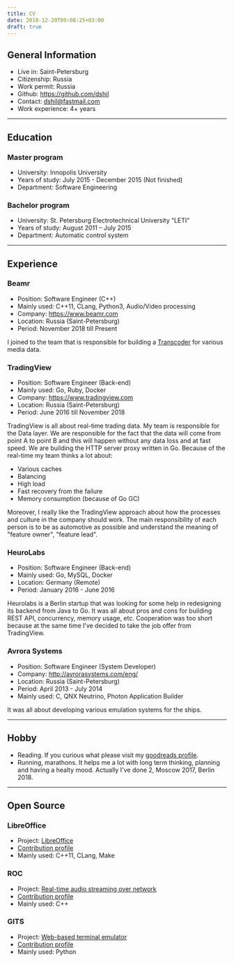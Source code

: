 ```yaml
---
title: CV
date: 2018-12-20T09:08:25+03:00
draft: true
---
```


## General Information

* Live in: Saint-Petersburg
* Citizenship: Russia
* Work permit: Russia
* Github: https://github.com/dshil
* Contact: dshil@fastmail.com
* Work experience: 4+ years

----

## Education

### Master program

* University: Innopolis University
* Years of study: July 2015 - December 2015 (Not finished)
* Department: Software Engineering

### Bachelor program

* University: St. Petersburg Electrotechnical University “LETI”
* Years of study: August 2011 – July 2015
* Department: Automatic control system

----

## Experience

### Beamr

* Position: Software Engineer (C++)
* Mainly used: C++11, CLang, Python3, Audio/Video processing
* Company: https://www.beamr.com
* Location: Russia (Saint-Petersburg)
* Period: November 2018 till Present

I joined to the team that is responsible for building a [Transcoder](https://beamr.com/transcoder-vod-streaming-media-processing-framework)
for various media data.

### TradingView

* Position: Software Engineer (Back-end)
* Mainly used: Go, Ruby, Docker
* Company: https://www.tradingview.com
* Location: Russia (Saint-Petersburg)
* Period: June 2016 till November 2018

TradingView is all about real-time trading data. My team is responsible for
the Data layer. We are responsible for the fact that the data will come from
point A to point B and this will happen without any data loss and at fast
speed. We are building the HTTP server proxy written in Go. Because of the
real-time my team thinks a lot about:

* Various caches
* Balancing
* High load
* Fast recovery from the failure
* Memory consumption (because of Go GC)

Moreover, I really like the TradingView approach about how the processes and
culture in the company should work. The main responsibility of each person is
to be as automotive as possible and understand the meaning of "feature owner",
"feature lead".

### HeuroLabs

* Position: Software Engineer (Back-end)
* Mainly used: Go, MySQL, Docker
* Location: Germany (Remote)
* Period: January 2016 - June 2016

Heurolabs is a Berlin startup that was looking for some help in redesigning
its backend from Java to Go. It was all about pros and cons for building
REST API, concurrency, memory usage, etc. Cooperation was too short because
at the same time I’ve decided to take the job offer from TradingView.

### Avrora Systems

* Position: Software Engineer (System Developer)
* Company: http://avrorasystems.com/eng/
* Location: Russia (Saint-Petersburg)
* Period: April 2013 - July 2014
* Mainly used: C, QNX Neutrino, Photon Application Builder

It was all about developing various emulation systems for the ships.

----

## Hobby

* Reading. If you curious what please visit my [goodreads
  profile](https://www.goodreads.com/user/show/55330158-dmitriy-shil).
* Running, marathons. It helps me a lot with long term thinking, planning and
  having a healty mood. Actually I've done 2, Moscow 2017, Berlin 2018.

----

## Open Source

### LibreOffice

* Project: [LibreOffice](https://www.libreoffice.org/)
* [Contribution
  profile](https://gerrit.libreoffice.org/#/q/dshil%2540fastmail.com)
* Mainly used: C++11, CLang, Make

### ROC

* Project: [Real-time audio streaming over network](https://github.com/roc-project/roc)
* [Contribution
  profile](https://github.com/roc-project/roc/commits?author=dshil)
* Mainly used: C++

### GITS

* Project: [Web-based terminal emulator](https://github.com/tolstoyevsky/gits)
* [Contribution profile](https://github.com/tolstoyevsky/gits/commits?author=dshil)
* Mainly used: Python
